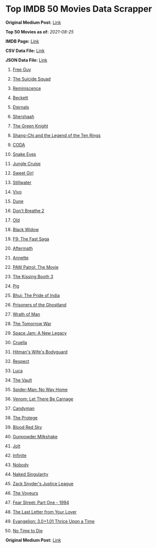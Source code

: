 # Top IMDB 50 Movies Data Scrapper

**Original Medium Post:** [Link](https://medium.com/@nishantsahoo/which-movie-should-i-watch-5c83a3c0f5b1) 

**Top 50 Movies as of:** _2021-08-25_

**IMDB Page:** [Link](http://www.imdb.com/search/title?release_date=2021,2021&title_type=feature)

**CSV Data File:** [Link](/Data/data.csv)

**JSON Data File:** [Link](/Data/data.json)

1. [Free Guy](https://www.imdb.com/title/tt6264654/?ref_=adv_li_tt)

2. [The Suicide Squad](https://www.imdb.com/title/tt6334354/?ref_=adv_li_tt)

3. [Reminiscence](https://www.imdb.com/title/tt3272066/?ref_=adv_li_tt)

4. [Beckett](https://www.imdb.com/title/tt10230994/?ref_=adv_li_tt)

5. [Eternals](https://www.imdb.com/title/tt9032400/?ref_=adv_li_tt)

6. [Shershaah](https://www.imdb.com/title/tt10295212/?ref_=adv_li_tt)

7. [The Green Knight](https://www.imdb.com/title/tt9243804/?ref_=adv_li_tt)

8. [Shang-Chi and the Legend of the Ten Rings](https://www.imdb.com/title/tt9376612/?ref_=adv_li_tt)

9. [CODA](https://www.imdb.com/title/tt10366460/?ref_=adv_li_tt)

10. [Snake Eyes](https://www.imdb.com/title/tt8404256/?ref_=adv_li_tt)

11. [Jungle Cruise](https://www.imdb.com/title/tt0870154/?ref_=adv_li_tt)

12. [Sweet Girl](https://www.imdb.com/title/tt10731768/?ref_=adv_li_tt)

13. [Stillwater](https://www.imdb.com/title/tt10696896/?ref_=adv_li_tt)

14. [Vivo](https://www.imdb.com/title/tt6338498/?ref_=adv_li_tt)

15. [Dune](https://www.imdb.com/title/tt1160419/?ref_=adv_li_tt)

16. [Don't Breathe 2](https://www.imdb.com/title/tt6246322/?ref_=adv_li_tt)

17. [Old](https://www.imdb.com/title/tt10954652/?ref_=adv_li_tt)

18. [Black Widow](https://www.imdb.com/title/tt3480822/?ref_=adv_li_tt)

19. [F9: The Fast Saga](https://www.imdb.com/title/tt5433138/?ref_=adv_li_tt)

20. [Aftermath](https://www.imdb.com/title/tt10691162/?ref_=adv_li_tt)

21. [Annette](https://www.imdb.com/title/tt6217926/?ref_=adv_li_tt)

22. [PAW Patrol: The Movie](https://www.imdb.com/title/tt11832046/?ref_=adv_li_tt)

23. [The Kissing Booth 3](https://www.imdb.com/title/tt12783454/?ref_=adv_li_tt)

24. [Pig](https://www.imdb.com/title/tt11003218/?ref_=adv_li_tt)

25. [Bhuj: The Pride of India](https://www.imdb.com/title/tt10062556/?ref_=adv_li_tt)

26. [Prisoners of the Ghostland](https://www.imdb.com/title/tt6372694/?ref_=adv_li_tt)

27. [Wrath of Man](https://www.imdb.com/title/tt11083552/?ref_=adv_li_tt)

28. [The Tomorrow War](https://www.imdb.com/title/tt9777666/?ref_=adv_li_tt)

29. [Space Jam: A New Legacy](https://www.imdb.com/title/tt3554046/?ref_=adv_li_tt)

30. [Cruella](https://www.imdb.com/title/tt3228774/?ref_=adv_li_tt)

31. [Hitman's Wife's Bodyguard](https://www.imdb.com/title/tt8385148/?ref_=adv_li_tt)

32. [Respect](https://www.imdb.com/title/tt2452150/?ref_=adv_li_tt)

33. [Luca](https://www.imdb.com/title/tt12801262/?ref_=adv_li_tt)

34. [The Vault](https://www.imdb.com/title/tt9742794/?ref_=adv_li_tt)

35. [Spider-Man: No Way Home](https://www.imdb.com/title/tt10872600/?ref_=adv_li_tt)

36. [Venom: Let There Be Carnage](https://www.imdb.com/title/tt7097896/?ref_=adv_li_tt)

37. [Candyman](https://www.imdb.com/title/tt9347730/?ref_=adv_li_tt)

38. [The Protege](https://www.imdb.com/title/tt6079772/?ref_=adv_li_tt)

39. [Blood Red Sky](https://www.imdb.com/title/tt6402468/?ref_=adv_li_tt)

40. [Gunpowder Milkshake](https://www.imdb.com/title/tt8368408/?ref_=adv_li_tt)

41. [Jolt](https://www.imdb.com/title/tt10228134/?ref_=adv_li_tt)

42. [Infinite](https://www.imdb.com/title/tt6654210/?ref_=adv_li_tt)

43. [Nobody](https://www.imdb.com/title/tt7888964/?ref_=adv_li_tt)

44. [Naked Singularity](https://www.imdb.com/title/tt9598214/?ref_=adv_li_tt)

45. [Zack Snyder's Justice League](https://www.imdb.com/title/tt12361974/?ref_=adv_li_tt)

46. [The Voyeurs](https://www.imdb.com/title/tt11235772/?ref_=adv_li_tt)

47. [Fear Street: Part One - 1994](https://www.imdb.com/title/tt6566576/?ref_=adv_li_tt)

48. [The Last Letter from Your Lover](https://www.imdb.com/title/tt1893273/?ref_=adv_li_tt)

49. [Evangelion: 3.0+1.01 Thrice Upon a Time](https://www.imdb.com/title/tt2458948/?ref_=adv_li_tt)

50. [No Time to Die](https://www.imdb.com/title/tt2382320/?ref_=adv_li_tt)

**Original Medium Post:** [Link](https://medium.com/@nishantsahoo/which-movie-should-i-watch-5c83a3c0f5b1) 

